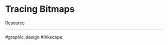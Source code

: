 # Tracing Bitmaps
[Resource](https://inkscape.org/es-ar/doc/tutorials/tracing/tutorial-tracing.html)



---
#graphic_design #Inkscape